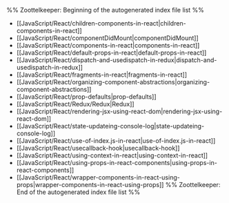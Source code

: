 %% Zoottelkeeper: Beginning of the autogenerated index file list  %%
-  [[JavaScript/React/children-components-in-react|children-components-in-react]]
-  [[JavaScript/React/componentDidMount|componentDidMount]]
-  [[JavaScript/React/components-in-react|components-in-react]]
-  [[JavaScript/React/default-props-in-react|default-props-in-react]]
-  [[JavaScript/React/dispatch-and-usedispatch-in-redux|dispatch-and-usedispatch-in-redux]]
-  [[JavaScript/React/fragments-in-react|fragments-in-react]]
-  [[JavaScript/React/organizing-component-abstractions|organizing-component-abstractions]]
-  [[JavaScript/React/prop-defaults|prop-defaults]]
-  [[JavaScript/React/Redux/Redux|Redux]]
-  [[JavaScript/React/rendering-jsx-using-react-dom|rendering-jsx-using-react-dom]]
-  [[JavaScript/React/state-updateing-console-log|state-updateing-console-log]]
-  [[JavaScript/React/use-of-index.js-in-react|use-of-index.js-in-react]]
-  [[JavaScript/React/usecallback-hook|usecallback-hook]]
-  [[JavaScript/React/using-context-in-react|using-context-in-react]]
-  [[JavaScript/React/using-props-in-react-components|using-props-in-react-components]]
-  [[JavaScript/React/wrapper-components-in-react-using-props|wrapper-components-in-react-using-props]]
%% Zoottelkeeper: End of the autogenerated index file list  %%

